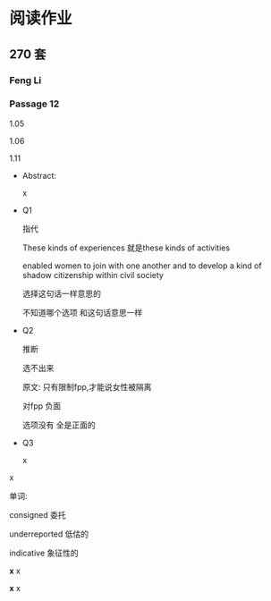 # 阅读作业

## 270 套

### Feng Li

### Passage 12

1.05

1.06

1.11

* Abstract: 

  x

* Q1

  指代

   These kinds of experiences 就是these kinds of activities

  enabled women to join with one another and to develop a kind of shadow citizenship within civil society

  选择这句话一样意思的

  不知道哪个选项 和这句话意思一样

* Q2

  推断

  选不出来

  原文: 只有限制fpp,才能说女性被隔离

  对fpp 负面

  选项没有 全是正面的

* Q3

  x

  

x

单词:

consigned	委托

underreported	低估的

indicative	象征性的



__x__ x

__x__ x











